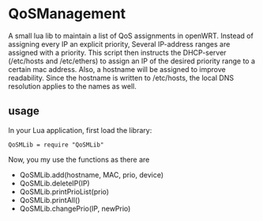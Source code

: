 # QoSManagement

A small lua lib to maintain a list of QoS assignments in openWRT. Instead of assigning every IP an explicit priority, Several IP-address ranges are assigned with a priority. This script then instructs the DHCP-server (/etc/hosts and /etc/ethers) to assign an IP of the desired priority range to a certain mac address. Also, a hostname will be assigned to improve readability. Since the hostname is written to /etc/hosts, the local DNS resolution applies to the names as well.

## usage
In your Lua application, first load the library:

`QoSMLib = require "QoSMLib"`
  
Now, you my use the functions as there are
  - QoSMLib.add(hostname, MAC, prio, device)
  - QoSMLib.deleteIP(IP)
  - QoSMLib.printPrioList(prio)
  - QoSMLib.printAll()
  - QoSMLib.changePrio(IP, newPrio)
